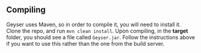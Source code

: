 ## Compiling
Geyser uses Maven, so in order to compile it, you will need to install it. Clone the repo, and run `mvn clean install`. Upon compiling, in the **target** folder, you should see a file called `Geyser.jar`. Follow the instructions above if you want to use this rather than the one from the build server.